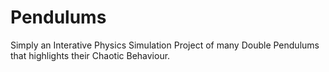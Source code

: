 # Pendulums
Simply an Interative Physics Simulation Project of many Double Pendulums that highlights their Chaotic Behaviour.
